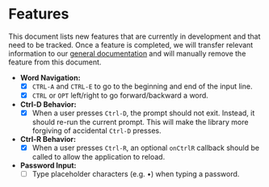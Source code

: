 # Features

This document lists new features that are currently in development and that need to be tracked. Once a feature is completed, we will transfer relevant information to our [general documentation](./docs/) and will manually remove the feature from this document.

- **Word Navigation:**
  - [x] `CTRL-A` and `CTRL-E` to go to the beginning and end of the input line.
  - [x] `CTRL` or `OPT` left/right to go forward/backward a word.

- **Ctrl-D Behavior:**
  - [x] When a user presses `Ctrl-D`, the prompt should not exit. Instead, it should re-run the current prompt. This will make the library more forgiving of accidental `Ctrl-D` presses.

- **Ctrl-R Behavior:**
  - [x] When a user presses `Ctrl-R`, an optional `onCtrlR` callback should be called to allow the application to reload.

- **Password Input:**
  - [ ] Type placeholder characters (e.g. •) when typing a password.
